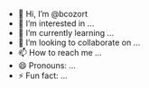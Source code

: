 - 👋 Hi, I’m @bcozort
- 👀 I’m interested in ...
- 🌱 I’m currently learning ...
- 💞️ I’m looking to collaborate on ...
- 📫 How to reach me ...
- 😄 Pronouns: ...
- ⚡ Fun fact: ...

<!---
bcozort/bcozort is a ✨ special ✨ repository because its `README.md` (this file) appears on your GitHub profile.
You can click the Preview link to take a look at your changes.
--->

